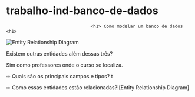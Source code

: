 # trabalho-ind-banco-de-dados

                                    <h1> Como modelar um banco de dados <h1>


![Entity Relationship Diagram](https://user-images.githubusercontent.com/113363913/212602396-48c942aa-6c19-4849-b53d-14451049888e.jpg)


Existem outras entidades além dessas três?
<p> Sim como professores onde o curso se localiza.

⇨ Quais são os principais campos e tipos?
t

⇨ Como essas entidades estão relacionadas?![Entity Relationship Diagram]
